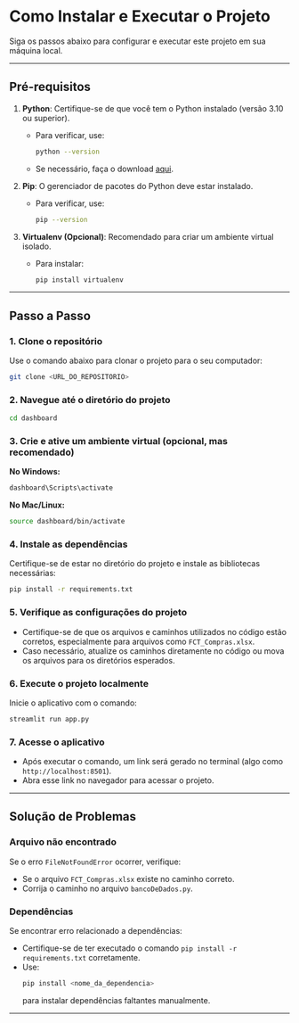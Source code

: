 # Como Instalar e Executar o Projeto

Siga os passos abaixo para configurar e executar este projeto em sua máquina local.

---

## Pré-requisitos

1. **Python**: Certifique-se de que você tem o Python instalado (versão 3.10 ou superior).
   - Para verificar, use:
     ```bash
     python --version
     ```
   - Se necessário, faça o download [aqui](https://www.python.org/downloads/).

2. **Pip**: O gerenciador de pacotes do Python deve estar instalado.
   - Para verificar, use:
     ```bash
     pip --version
     ```

3. **Virtualenv (Opcional)**: Recomendado para criar um ambiente virtual isolado.
   - Para instalar:
     ```bash
     pip install virtualenv
     ```

---

## Passo a Passo

### 1. Clone o repositório

Use o comando abaixo para clonar o projeto para o seu computador:
```bash
git clone <URL_DO_REPOSITORIO>
```

### 2. Navegue até o diretório do projeto

```bash
cd dashboard
```

### 3. Crie e ative um ambiente virtual (opcional, mas recomendado)

**No Windows:**
```bash
dashboard\Scripts\activate
```

**No Mac/Linux:**
```bash
source dashboard/bin/activate
```

### 4. Instale as dependências

Certifique-se de estar no diretório do projeto e instale as bibliotecas necessárias:
```bash
pip install -r requirements.txt
```

### 5. Verifique as configurações do projeto

- Certifique-se de que os arquivos e caminhos utilizados no código estão corretos, especialmente para arquivos como `FCT_Compras.xlsx`.
- Caso necessário, atualize os caminhos diretamente no código ou mova os arquivos para os diretórios esperados.

### 6. Execute o projeto localmente

Inicie o aplicativo com o comando:
```bash
streamlit run app.py
```

### 7. Acesse o aplicativo

- Após executar o comando, um link será gerado no terminal (algo como `http://localhost:8501`).
- Abra esse link no navegador para acessar o projeto.

---

## Solução de Problemas

### Arquivo não encontrado

Se o erro `FileNotFoundError` ocorrer, verifique:
- Se o arquivo `FCT_Compras.xlsx` existe no caminho correto.
- Corrija o caminho no arquivo `bancoDeDados.py`.

### Dependências

Se encontrar erro relacionado a dependências:
- Certifique-se de ter executado o comando `pip install -r requirements.txt` corretamente.
- Use:
  ```bash
  pip install <nome_da_dependencia>
  ```
  para instalar dependências faltantes manualmente.

---

